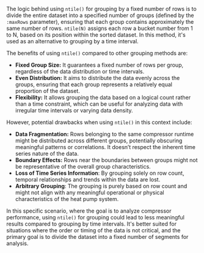 The logic behind using `ntile()` for grouping by a fixed number of rows is to divide the entire dataset into a specified number of groups (defined by the `:maxRows` parameter), ensuring that each group contains approximately the same number of rows.  `ntile(N)` assigns each row a bucket number from 1 to N, based on its position within the sorted dataset. In this method, it's used as an alternative to grouping by a time interval.

The benefits of using `ntile()` compared to other grouping methods are:

*   **Fixed Group Size:** It guarantees a fixed number of rows per group, regardless of the data distribution or time intervals.
*   **Even Distribution:** It aims to distribute the data evenly across the groups, ensuring that each group represents a relatively equal proportion of the dataset.
*   **Flexibility:**  It allows grouping the data based on a logical count rather than a time constraint, which can be useful for analyzing data with irregular time intervals or varying data density.

However, potential drawbacks when using `ntile()` in this context include:

*   **Data Fragmentation:** Rows belonging to the same compressor runtime might be distributed across different groups, potentially obscuring meaningful patterns or correlations. It doesn’t respect the inherent time series nature of the data.
*   **Boundary Effects:** Rows near the boundaries between groups might not be representative of the overall group characteristics.
*   **Loss of Time Series Information**: By grouping solely on row count, temporal relationships and trends within the data are lost.
*   **Arbitrary Grouping**: The grouping is purely based on row count and might not align with any meaningful operational or physical characteristics of the heat pump system.

In this specific scenario, where the goal is to analyze compressor performance, using `ntile()` for grouping could lead to less meaningful results compared to grouping by time intervals. It's better suited for situations where the order or timing of the data is not critical, and the primary goal is to divide the dataset into a fixed number of segments for analysis.